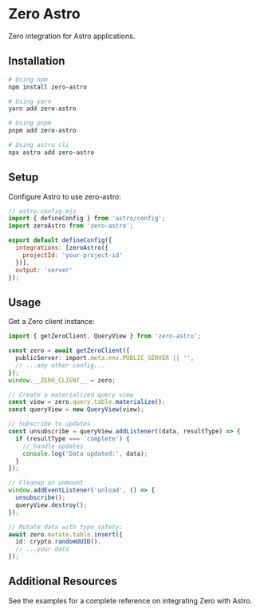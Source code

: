 # Zero Astro

Zero integration for Astro applications.

## Installation

```bash
# Using npm
npm install zero-astro

# Using yarn
yarn add zero-astro

# Using pnpm
pnpm add zero-astro

# Using astro cli
npx astro add zero-astro
```

## Setup

Configure Astro to use zero-astro:
```js
// astro.config.mjs
import { defineConfig } from 'astro/config';
import zeroAstro from 'zero-astro';

export default defineConfig({
  integrations: [zeroAstro({
    projectId: 'your-project-id'
  })],
  output: 'server'
});
```

## Usage

Get a Zero client instance:
```ts
import { getZeroClient, QueryView } from 'zero-astro';

const zero = await getZeroClient({
  publicServer: import.meta.env.PUBLIC_SERVER || '',
  // ...any other config...
});
window.__ZERO_CLIENT__ = zero;

// Create a materialized query view
const view = zero.query.table.materialize();
const queryView = new QueryView(view);

// Subscribe to updates
const unsubscribe = queryView.addListener((data, resultType) => {
  if (resultType === 'complete') {
    // handle updates
    console.log('Data updated:', data);
  }
});

// Cleanup on unmount
window.addEventListener('unload', () => {
  unsubscribe();
  queryView.destroy();
});

// Mutate data with type safety:
await zero.mutate.table.insert({
  id: crypto.randomUUID(),
  // ...your data
});
```

## Additional Resources

See the examples for a complete reference on integrating Zero with Astro.